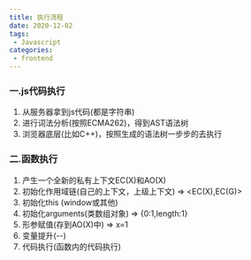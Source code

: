 ```yaml
---
title: 执行流程
date: 2020-12-02
tags:
 - Javascript
categories: 
 - frontend
---
```


### 一.js代码执行    
1. 从服务器拿到js代码(都是字符串)
2. 进行词法分析(按照ECMA262)，得到AST语法树
3. 浏览器底层(比如C++)，按照生成的语法树一步步的去执行

### 二.函数执行
1. 产生一个全新的私有上下文EC(X)和AO(X)
2. 初始化作用域链(自己的上下文，上级上下文) => <EC(X),EC(G)>
3. 初始化this (window或其他)
4. 初始化arguments(类数组对象) => {0:1,length:1}
5. 形参赋值(存到AO(X)中) => x=1
6. 变量提升(--)
7. 代码执行(函数内的代码执行)





